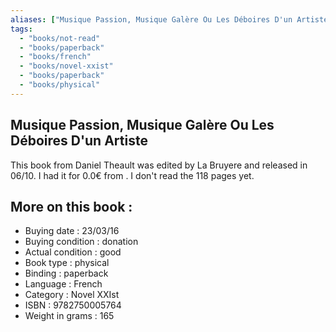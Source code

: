 ```yaml
---
aliases: ["Musique Passion, Musique Galère Ou Les Déboires D'un Artiste"] 
tags: 
  - "books/not-read" 
  - "books/paperback" 
  - "books/french"
  - "books/novel-xxist"
  - "books/paperback"
  - "books/physical"
---
```



## Musique Passion, Musique Galère Ou Les Déboires D'un Artiste
This book from Daniel Theault was edited by La Bruyere and released in 06/10. I had it for 0.0€ from . I don't read the 118 pages yet.

## More on this book :
- Buying date : 23/03/16
- Buying condition : donation
- Actual condition : good
- Book type : physical
- Binding : paperback
- Language : French
- Category : Novel XXIst
- ISBN : 9782750005764
- Weight in grams : 165
